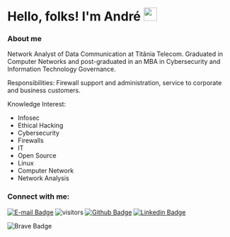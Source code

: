 # Hello, folks! I'm André <img src="https://raw.githubusercontent.com/MartinHeinz/MartinHeinz/master/wave.gif" width="30px">

### About me

Network Analyst of Data Communication at Titânia Telecom. Graduated in Computer Networks and post-graduated in an MBA in Cybersecurity and Information Technology Governance.

Responsibilities: Firewall support and administration, service to corporate and business customers.

Knowledge Interest:

- Infosec
- Ethical Hacking
- Cybersecurity
- Firewalls
- IT
- Open Source 
- Linux
- Computer Network
- Network Analysis

### Connect with me:
[![E-mail Badge](https://img.shields.io/badge/Email-andrepires.corporativo%40gmail.com-green)](andrepires.corporativo@gmail.com)
![visitors](https://visitor-badge.glitch.me/badge?page_id=piresand)
[![Github Badge](https://img.shields.io/badge/-Github-000?style=flat-square&logo=Github&logoColor=white&link=https://github.com/fagnerpsantos)](https://github.com/piresand)
[![Linkedin Badge](https://img.shields.io/badge/-LinkedIn-blue?style=flat-square&logo=Linkedin&logoColor=white&link=https://www.linkedin.com/in/andre-s-pires)](https://br.linkedin.com/in/andre-s-pires?trk=profile-badge)  

![Brave Badge](https://img.shields.io/badge/Brave-FF1B2D?style=for-the-badge&logo=Brave&logoColor=white)


